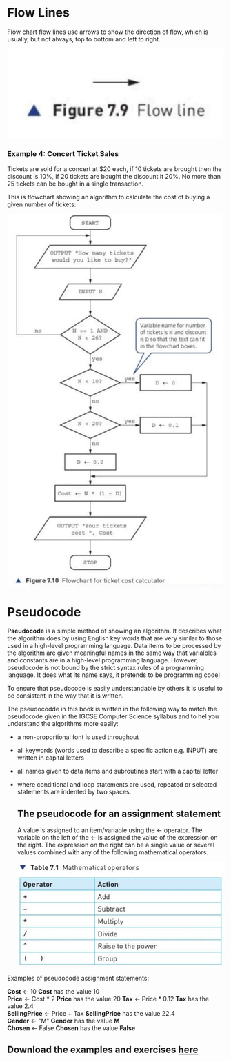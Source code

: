 # Flow Lines

Flow chart flow lines use arrows to show the direction of flow, which is usually, but not always, top to bottom and left to right.

<div align="center">
  <img src="https://github.com/DeniCastro/CompSciAEA/blob/ProgramDevelopmentCycle/FIgure%207.9%20Flow%20Line.jpg?raw=true" alt="Figure 7.4 Figure 7.4 Flowchart for check time sub-system" width="500"> 
</div> 
  
### Example 4: Concert Ticket Sales

Tickets are sold for a concert at $20 each, if 10 tickets are brought then the discount is 10%, if 20 tickets are bought the discount it 20%. No more than 25 tickets can be bought in a single transaction.  

This is flowchart showing an algorithm to calculate the cost of buying a given number of tickets:

  <div align="center">
  <img src="https://github.com/DeniCastro/CompSciAEA/blob/ProgramDevelopmentCycle/Figure%207.10%20Flowchart%20for%20ticket%20cost%20calculator.jpg?raw=true" alt="Figure 7.4 Figure 7.4 Flowchart for check time sub-system" width="500"> 
</div> 

# Pseudocode  
**Pseudocode** is a simple method of showing an algorithm. It describes what the algorithm does by using English key words that are very similar to those used in a high-level programming language. Data items to be processed by the algorithm are given meaningful names in the same way that varialbles and constants are in a high-level programming language. However, pseudocode is not bound by the strict syntax rules of a programming language. It does what its name says, it pretends to be programming code!  

To ensure that pseudocode is easily understandable by others it is useful to be consistent in the way that it is written.  

The pseudocodde in this book is written in the following way to match the pseudocode given in the IGCSE Computer Science syllabus and to hel you understand the algorithms more easily:  

- a non-proportional font is used throughout
- all keywords  (words used to describe a specific action e.g. INPUT) are written in capital letters
- all names given to data items and subroutines start with a capital letter
- where conditional and loop statements are used, repeated or selected statements are indented by two spaces.

  ## The pseudocode for an assignment statement

  A value is assigned to an item/variable using the ← operator. The variable on the left of the ← is assigned the value of the expression on the right. The expression on the right can be a single value or several values combined with any of the following mathematical operators.

  
  <div align="center">
  <img src="https://github.com/DeniCastro/CompSciAEA/blob/ProgramDevelopmentCycle/Table%207.1%20Mathematical%20operators.jpg?raw=true" alt="Table 7.1 Mathematical Operators" width="500"> 
</div>   

Examples of pseudocode assignment statements:

**Cost** ← 10                        **Cost** has the value 10  
**Price** ← Cost * 2                 **Price** has the value 20
**Tax** ← Price * 0.12               **Tax** has the value 2.4  
**SellingPrice** ← Price + Tax       **SellingPrice** has the value 22.4  
**Gender** ← "M"                     **Gender** has the value **M**  
**Chosen** ← False                   **Chosen** has the value **False**    

## Download the examples and exercises [here](https://github.com/DeniCastro/CompSciAEA/blob/ProgramDevelopmentCycle/cw4.docx)

  
